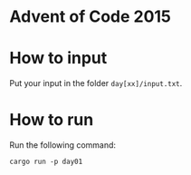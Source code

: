 # Advent of Code 2015
# How to input
Put your input in the folder `day[xx]/input.txt`.
# How to run
Run the following command:

    cargo run -p day01